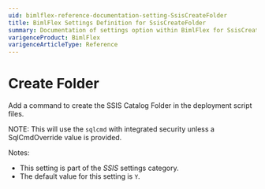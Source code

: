 ```yaml
---
uid: bimlflex-reference-documentation-setting-SsisCreateFolder
title: BimlFlex Settings Definition for SsisCreateFolder
summary: Documentation of settings option within BimlFlex for SsisCreateFolder
varigenceProduct: BimlFlex
varigenceArticleType: Reference
---
```


# Create Folder

Add a command to create the SSIS Catalog Folder in the deployment script files.

NOTE: This will use the `sqlcmd` with integrated security unless a SqlCmdOverride value is provided.

Notes:

* This setting is part of the *SSIS* settings category.
* The default value for this setting is `Y`.
